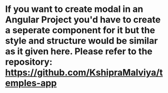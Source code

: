 # If you want to create modal in an Angular Project you'd have to create a seperate component for it but the style and structure would be similar as it given here. Please refer to the repository: https://github.com/KshipraMalviya/temples-app
